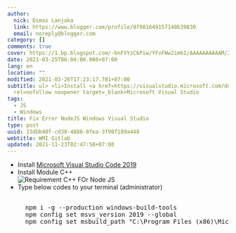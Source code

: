 ```yaml
---
author:
  nick: Dimas Lanjaka
  link: https://www.blogger.com/profile/07981649157148639830
  email: noreply@blogger.com
category: []
comments: true
cover: https://1.bp.blogspot.com/-bnFVYzCkPiw/YFvFWw2im6I/AAAAAAAAAAM/28Q_ctk1SuE-1pskAFYfvVREqij-nsjhACLcBGAsYHQ/s0/VStudio2019-NodeJS.png
date: 2021-03-25T06:04:00.006+07:00
lang: en
location: ""
modified: 2021-03-26T17:23:17.781+07:00
subtitle: ul> <li>Install <a href=https://visualstudio.microsoft.com/downloads/
  rel=nofollow noopener target=_blank>Microsoft Visual Studio
tags:
  - JS
  - Windows
title: Fix Error NodeJS Windows Visual Studio
type: post
uuid: 15dbb40f-cd38-4888-8fea-3f90f189a448
webtitle: WMI Gitlab
updated: 2021-11-23T02:47:58+07:00
---
```


<ul>    <li>Install <a href="https://visualstudio.microsoft.com/downloads/" rel="noopener noreferer nofollow" target="_blank">Microsoft Visual Studio Code 2019</a></li>  <li>Install Module C++</li>  <img alt="Requirement C++ FOr Node JS" src="https://1.bp.blogspot.com/-bnFVYzCkPiw/YFvFWw2im6I/AAAAAAAAAAM/28Q_ctk1SuE-1pskAFYfvVREqij-nsjhACLcBGAsYHQ/s0/VStudio2019-NodeJS.png" title="C++ for nodejs">  <li>Type below codes to your terminal (administrator)</li>  <pre>	<br>  npm i -g --production windows-build-tools<br>  npm config set msvs_version 2019 --global<br>  npm config set msbuild_path "C:\Program Files (x86)\Microsoft Visual Studio\2019\Community\MSBuild\Current\Bin\MSBuild.exe"<br>  </pre></ul><script>document.querySelectorAll("pre,code");
  pretext.forEach(function (el) {
    el.classList.toggle("notranslate", true);
  });</script>